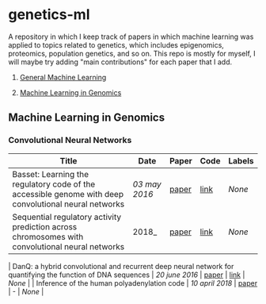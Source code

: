 # genetics-ml

A repository in which I keep track of papers in which machine learning was applied to topics related to genetics, which includes epigenomics, proteomics, population genetics, and so on. This repo is mostly for myself, I will maybe try adding "main contributions" for each paper that I add. 

1. [General Machine Learning](#general)



2. [Machine Learning in Genomics](#mlgenom)

## Machine Learning in Genomics


### Convolutional Neural Networks
|Title|Date|Paper|Code|Labels|
|---|---|---|---|---|
| Basset: Learning the regulatory code of the accessible genome with deep convolutional neural networks | _03 may 2016_ | [paper](https://github.com/jellepiepenbrock/genetics-ml/blob/master/basset.pdf) | [link](https://github.com/davek44/Basset) | _None_ | 
| Sequential regulatory activity prediction across chromosomes with convolutional neural networks | 2018_ | [paper](hhttps://github.com/jellepiepenbrock/genetics-ml/blob/master/basenji.pdf) | [link](https://github.com/calico/basenji) | _None_ | 

| DanQ: a hybrid convolutional and recurrent deep neural network for quantifying the function of DNA sequences | _20 june 2016_ | [paper](https://github.com/jellepiepenbrock/genetics-ml/blob/master/danq.pdf) | [link](https://github.com/uci-cbcl/DanQ) | _None_ | 
| Inference of the human polyadenylation code | _10 april 2018_ | [paper](https://github.com/jellepiepenbrock/genetics-ml/blob/master/polyadenylationcode.pdf) | - | _None_ | 
